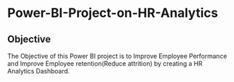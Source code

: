 # Power-BI-Project-on-HR-Analytics

## Objective
The Objective of this Power BI project is to Improve Employee Performance and Improve Employee retention(Reduce attrition) by 
creating a HR Analytics Dashboard.



